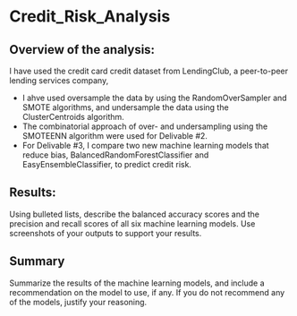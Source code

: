 # Credit_Risk_Analysis
##	Overview of the analysis: 
 I have used the credit card credit dataset from LendingClub, a peer-to-peer lending services company, 
 - I ahve used oversample the data by using the RandomOverSampler and SMOTE algorithms, and undersample the data using the ClusterCentroids algorithm. 
 - The combinatorial approach of over- and undersampling using the SMOTEENN algorithm were used for Delivable #2. 
 - For Delivable #3, I compare two new machine learning models that reduce bias, BalancedRandomForestClassifier and EasyEnsembleClassifier, to predict credit risk. 
 
## Results: 
Using bulleted lists, describe the balanced accuracy scores and the precision and recall scores of all six machine learning models. Use screenshots of your outputs to support your results.
##	Summary
Summarize the results of the machine learning models, and include a recommendation on the model to use, if any. If you do not recommend any of the models, justify your reasoning.

